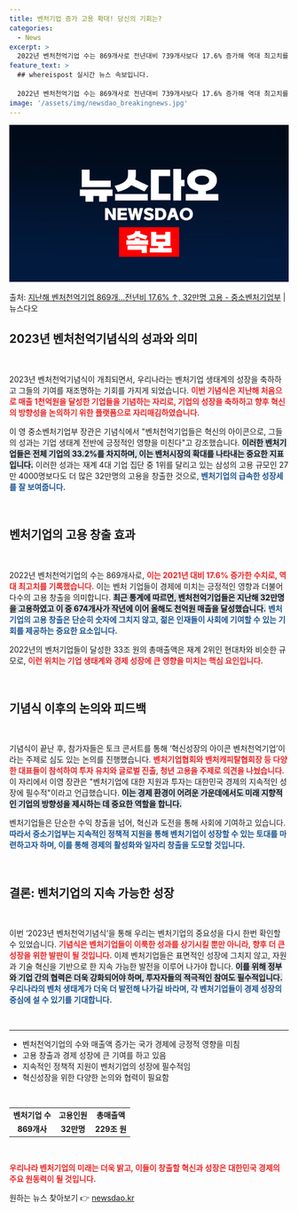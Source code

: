 ```yaml
---
title: 벤처기업 증가 고용 확대! 당신의 기회는?
categories:
  - News
excerpt: >
  2022년 벤처천억기업 수는 869개사로 전년대비 739개사보다 17.6% 증가해 역대 최고치를 보였다. 또…
feature_text: >
  ## whereispost 실시간 뉴스 속보입니다.

  2022년 벤처천억기업 수는 869개사로 전년대비 739개사보다 17.6% 증가해 역대 최고치를 보였다. 또…
image: '/assets/img/newsdao_breakingnews.jpg'
---
```


![뉴스다오 속보](/assets/img/newsdao_breakingnews.jpg)

<p>출처: <a href="https://newsdao.kr/2646" rel="dofollow">지난해 벤처천억기업 869개…전년비 17.6% ↑, 32만명 고용 - 중소벤처기업부</a> | 뉴스다오</p>

<h2 data-ke-size="size26">2023년 벤처천억기념식의 성과와 의미</h2>

<p data-ke-size="size16">&nbsp;</p>

2023년 벤처천억기념식이 개최되면서, 우리나라는 벤처기업 생태계의 성장을 축하하고 그들의 기여를 재조명하는 기회를 가지게 되었습니다. <b><span style="color: #ee2323;">이번 기념식은 지난해 처음으로 매출 1천억원을 달성한 기업들을 기념하는 자리로, 기업의 성장을 축하하고 향후 혁신의 방향성을 논의하기 위한 플랫폼으로 자리매김하였습니다.</span></b>  

이 영 중소벤처기업부 장관은 기념식에서 "벤처천억기업들은 혁신의 아이콘으로, 그들의 성과는 기업 생태계 전반에 긍정적인 영향을 미친다"고 강조했습니다. <b><span style="background-color: #21538527;">이러한 벤처기업들은 전체 기업의 33.2%를 차지하며, 이는 벤처시장의 확대를 나타내는 중요한 지표입니다.</span></b> 이러한 성과는 재계 4대 기업 집단 중 1위를 달리고 있는 삼성의 고용 규모인 27만 4000명보다도 더 많은 32만명의 고용을 창출한 것으로, <b><span style="color: #1a5490;">벤처기업의 급속한 성장세를 잘 보여줍니다.</span></b>   

<p data-ke-size="size16">&nbsp;</p>

<h2 data-ke-size="size26">벤처기업의 고용 창출 효과</h2>

<p data-ke-size="size16">&nbsp;</p>

2022년 벤처천억기업의 수는 869개사로, <b><span style="color: #ee2323;">이는 2021년 대비 17.6% 증가한 수치로, 역대 최고치를 기록했습니다.</span></b> 이는 벤처 기업들이 경제에 미치는 긍정적인 영향과 더불어 다수의 고용 창출을 의미합니다. <b><span style="background-color: #21538527;">최근 통계에 따르면, 벤처천억기업들은 지난해 32만명을 고용하였고 이 중 674개사가 작년에 이어 올해도 천억원 매출을 달성했습니다.</span></b> <b><span style="color: #1a5490;">벤처기업의 고용 창출은 단순히 숫자에 그치지 않고, 젊은 인재들이 사회에 기여할 수 있는 기회를 제공하는 중요한 요소입니다.</span></b>  

2022년의 벤처기업들이 달성한 33조 원의 총매출액은 재계 2위인 현대차와 비슷한 규모로, <b><span style="color: #ee2323;">이런 위치는 기업 생태계와 경제 성장에 큰 영향을 미치는 핵심 요인입니다.</span></b> 

<p data-ke-size="size16">&nbsp;</p>

<h2 data-ke-size="size26">기념식 이후의 논의와 피드백</h2>

<p data-ke-size="size16">&nbsp;</p>

기념식이 끝난 후, 참가자들은 토크 콘서트를 통해 ‘혁신성장의 아이콘 벤처천억기업’이라는 주제로 심도 있는 논의를 진행했습니다. <b><span style="color: #ee2323;">벤처기업협회와 벤처캐피탈협회장 등 다양한 대표들이 참석하여 투자 유치와 글로벌 진출, 청년 고용을 주제로 의견을 나눴습니다.</span></b> 이 자리에서 이영 장관은 "벤처기업에 대한 지원과 투자는 대한민국 경제의 지속적인 성장에 필수적"이라고 언급했습니다. <b><span style="background-color: #21538527;">이는 경제 환경이 어려운 가운데에서도 미래 지향적인 기업의 방향성을 제시하는 데 중요한 역할을 합니다.</span></b> 

벤처기업들은 단순한 수익 창출을 넘어, 혁신과 도전을 통해 사회에 기여하고 있습니다. <b><span style="color: #1a5490;">따라서 중소기업부는 지속적인 정책적 지원을 통해 벤처기업이 성장할 수 있는 토대를 마련하고자 하며, 이를 통해 경제의 활성화와 일자리 창출을 도모할 것입니다.</span></b> 

<p data-ke-size="size16">&nbsp;</p>

<h2 data-ke-size="size26">결론: 벤처기업의 지속 가능한 성장</h2>

<p data-ke-size="size16">&nbsp;</p>

이번 ‘2023년 벤처천억기념식’을 통해 우리는 벤처기업의 중요성을 다시 한번 확인할 수 있었습니다. <b><span style="color: #ee2323;">기념식은 벤처기업들이 이룩한 성과를 상기시킬 뿐만 아니라, 향후 더 큰 성장을 위한 발판이 될 것입니다.</span></b> 이제 벤처기업들은 표면적인 성장에 그치지 않고, 자원과 기술 혁신을 기반으로 한 지속 가능한 발전을 이루어 나가야 합니다. <b><span style="background-color: #21538527;">이를 위해 정부와 기업 간의 협력은 더욱 강화되어야 하며, 투자자들의 적극적인 참여도 필수적입니다.</span></b> <b><span style="color: #1a5490;">우리나라의 벤처 생태계가 더욱 더 발전해 나가길 바라며, 각 벤처기업들이 경제 성장의 중심에 설 수 있기를 기대합니다.</span></b> 

<p data-ke-size="size16">&nbsp;</p>

<hr />

<ul>
<li>벤처천억기업의 수와 매출액 증가는 국가 경제에 긍정적 영향을 미침</li>
<li>고용 창출과 경제 성장에 큰 기여를 하고 있음</li>
<li>지속적인 정책적 지원이 벤처기업의 성장에 필수적임</li>
<li>혁신성장을 위한 다양한 논의와 협력이 필요함</li>
</ul>

<p data-ke-size="size16">&nbsp;</p>

<table style="width: 100%; border-collapse: collapse;">
  <tr>
    <td style="text-align: center; height: 17px;"><b>벤처기업 수</b></td>
    <td style="text-align: center; height: 17px;"><b>고용인원</b></td>
    <td style="text-align: center; height: 17px;"><b>총매출액</b></td>
  </tr>
  <tr>
    <td style="text-align: center; height: 17px;"><b>869개사</b></td>
    <td style="text-align: center; height: 17px;"><b>32만명</b></td>
    <td style="text-align: center; height: 17px;"><b>229조 원</b></td>
  </tr>
</table>

<p data-ke-size="size16">&nbsp;</p>

<b><span style="color: #ee2323;">우리나라 벤처기업의 미래는 더욱 밝고, 이들이 창출할 혁신과 성장은 대한민국 경제의 주요 원동력이 될 것입니다.</span></b> 

원하는 뉴스 찾아보기 👉 <a href="https://newsdao.kr" rel="dofollow">newsdao.kr</a>


